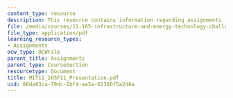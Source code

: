 ```yaml
---
content_type: resource
description: This resource contains information regarding assignments.
file: /media/courses/11-165-infrastructure-and-energy-technology-challenges-fall-2011/86da83ca79dc1bf4aa5a62380f5a2d8a_MIT11_165F11_Presentation.pdf
file_type: application/pdf
learning_resource_types:
- Assignments
ocw_type: OCWFile
parent_title: Assignments
parent_type: CourseSection
resourcetype: Document
title: MIT11_165F11_Presentation.pdf
uid: 86da83ca-79dc-1bf4-aa5a-62380f5a2d8a
---
```

